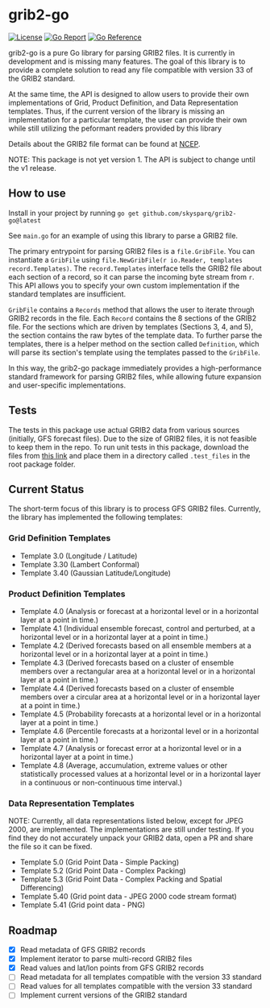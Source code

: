# grib2-go

[![License](https://img.shields.io/github/license/skysparq/grib2-go)](https://github.com/skysparq/grib2-go/blob/main/LICENSE)
[![Go Report](https://goreportcard.com/badge/github.com/skysparq/grib2-go)](https://goreportcard.com/report/github.com/skysparq/grib2-go)
[![Go Reference](https://pkg.go.dev/badge/github.com/skysparq/grib2-go.svg)](https://pkg.go.dev/github.com/skysparq/grib2-go)

grib2-go is a pure Go library for parsing GRIB2 files. It is currently in development and is missing many features. The goal of this library is to provide a complete solution to read any file compatible with version 33 of the GRIB2 standard.

At the same time, the API is designed to allow users to provide their own implementations of Grid, Product Definition, and Data Representation templates. Thus, if the current version of the library is missing an implementation for a particular template, the user can provide their own while still utilizing the peformant readers provided by this library

Details about the GRIB2 file format can be found at [NCEP](https://www.nco.ncep.noaa.gov/pmb/docs/grib2/grib2_doc/).

NOTE: This package is not yet version 1. The API is subject to change until the v1 release.

## How to use

Install in your project by running `go get github.com/skysparq/grib2-go@latest`

See `main.go` for an example of using this library to parse a GRIB2 file.

The primary entrypoint for parsing GRIB2 files is a `file.GribFile`. You can instantiate a `GribFile` using `file.NewGribFile(r io.Reader, templates record.Templates)`. The `record.Templates` interface tells the GRIB2 file about each section of a record, so it can parse the incoming byte stream from `r`. This API allows you to specify your own custom implementation if the standard templates are insufficient.

`GribFile` contains a `Records` method that allows the user to iterate through GRIB2 records in the file. Each `Record` contains the 8 sections of the GRIB2 file. For the sections which are driven by templates (Sections 3, 4, and 5), the section contains the raw bytes of the template data. To further parse the templates, there is a helper method on the section called `Definition`, which will parse its section's template using the templates passed to the `GribFile`.

In this way, the grib2-go package immediately provides a high-performance standard framework for parsing GRIB2 files, while allowing future expansion and user-specific implementations.

## Tests

The tests in this package use actual GRIB2 data from various sources (initially, GFS forecast files). Due to the size of GRIB2 files, it is not feasible to keep them in the repo. To run unit tests in this package, download the files from [this link](https://drive.google.com/file/d/1qXFrMPeNCaR7bXzndTsRgKWYMCUL6rgO/view?usp=sharing) and place them in a directory called `.test_files` in the root package folder.

## Current Status

The short-term focus of this library is to process GFS GRIB2 files. Currently, the library has implemented the following templates:

### Grid Definition Templates

- Template 3.0 (Longitude / Latitude)
- Template 3.30 (Lambert Conformal)
- Template 3.40 (Gaussian Latitude/Longitude)

### Product Definition Templates

- Template 4.0 (Analysis or forecast at a horizontal level or in a horizontal layer at a point in time.)
- Template 4.1 (Individual ensemble forecast, control and perturbed, at a horizontal level or in a horizontal layer at a point in time.)
- Template 4.2 (Derived forecasts based on all ensemble members at a horizontal level or in a horizontal layer at a point in time.)
- Template 4.3 (Derived forecasts based on a cluster of ensemble members over a rectangular area at a horizontal level or in a horizontal layer at a point in time.)
- Template 4.4 (Derived forecasts based on a cluster of ensemble members over a circular area at a horizontal level or in a horizontal layer at a point in time.)
- Template 4.5 (Probability forecasts at a horizontal level or in a horizontal layer at a point in time.)
- Template 4.6 (Percentile forecasts at a horizontal level or in a horizontal layer at a point in time.)
- Template 4.7 (Analysis or forecast error at a horizontal level or in a horizontal layer at a point in time.)
- Template 4.8 (Average, accumulation, extreme values or other statistically processed values at a horizontal level or in a horizontal layer in a continuous or non-continuous time interval.)

### Data Representation Templates

NOTE: Currently, all data representations listed below, except for JPEG 2000, are implemented. The implementations are still under testing. If you find they do not accurately unpack your GRIB2 data, open a PR and share the file so it can be fixed.

- Template 5.0 (Grid Point Data - Simple Packing)
- Template 5.2 (Grid Point Data - Complex Packing)
- Template 5.3 (Grid Point Data - Complex Packing and Spatial Differencing)
- Template 5.40 (Grid point data - JPEG 2000 code stream format)
- Template 5.41 (Grid point data - PNG)

## Roadmap

- [x] Read metadata of GFS GRIB2 records
- [x] Implement iterator to parse multi-record GRIB2 files
- [x] Read values and lat/lon points from GFS GRIB2 records
- [ ] Read metadata for all templates compatible with the version 33 standard
- [ ] Read values for all templates compatible with the version 33 standard
- [ ] Implement current versions of the GRIB2 standard
